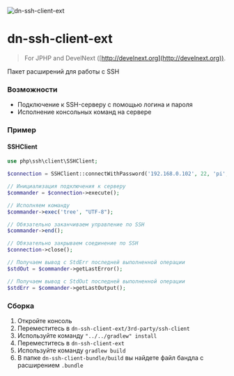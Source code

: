 ![dn-ssh-client-ext](https://i.imgur.com/6wJT2wV.png)
# dn-ssh-client-ext
> For JPHP and DevelNext ([http://develnext.org](http://develnext.org)).

Пакет расширений для работы с SSH

### Возможности
- Подключение к SSH-серверу с помощью логина и пароля
- Исполнение консольных команд на сервере

### Пример

#### SSHClient
```php 
use php\ssh\client\SSHClient; 

$connection = SSHClient::connectWithPassword('192.168.0.102', 22, 'pi', 'raspberry');

// Инициализация подключения к серверу
$commander = $connection->execute();

// Исполняем команду
$commander->exec('tree', "UTF-8");

// Обязательно заканчиваем управление по SSH
$commander->end();

// Обязательно закрываем соединение по SSH
$connection->close();

// Получаем вывод с StdErr последней выполненной операции
$stdOut = $commander->getLastError();

// Получаем вывод с StdOut последней выполненной операции
$stdErr = $commander->getLastOutput();
```

### Сборка

1. Откройте консоль
2. Переместитесь в `dn-ssh-client-ext/3rd-party/ssh-client`
3. Используйте команду `"../../gradlew" install`
4. Переместитесь в `dn-ssh-client-ext`
5. Используйте команду `gradlew build`
6. В папке `dn-ssh-client-bundle/build` вы найдете файл бандла с расширением `.bundle`


